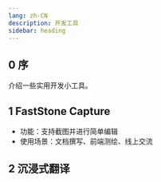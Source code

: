 ```yaml
---
lang: zh-CN
description: 开发工具
sidebar: heading
---
```


## 0 序

介绍一些实用开发小工具。

## 1 FastStone Capture

- 功能：支持截图并进行简单编辑
- 使用场景：文档撰写、前端测绘、线上交流

## 2 沉浸式翻译
